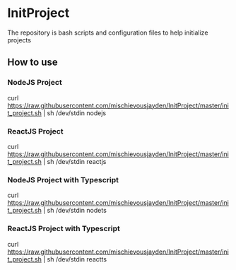 # InitProject
The repository is bash scripts and configuration files to help initialize projects

## How to use
### NodeJS Project
curl https://raw.githubusercontent.com/mischievousjayden/InitProject/master/init_project.sh | sh /dev/stdin nodejs

### ReactJS Project
curl https://raw.githubusercontent.com/mischievousjayden/InitProject/master/init_project.sh | sh /dev/stdin reactjs

### NodeJS Project with Typescript
curl https://raw.githubusercontent.com/mischievousjayden/InitProject/master/init_project.sh | sh /dev/stdin nodets

### ReactJS Project with Typescript
curl https://raw.githubusercontent.com/mischievousjayden/InitProject/master/init_project.sh | sh /dev/stdin reactts

